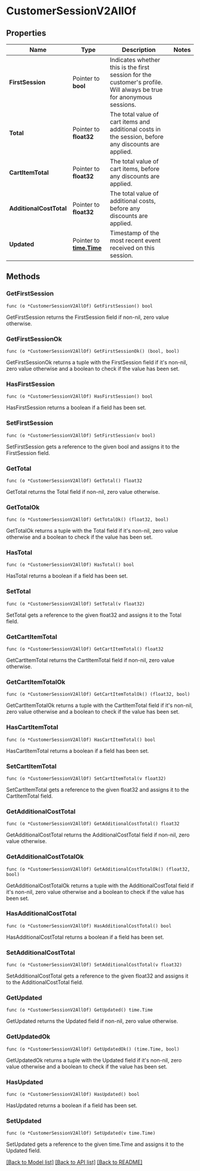# CustomerSessionV2AllOf

## Properties

Name | Type | Description | Notes
------------ | ------------- | ------------- | -------------
**FirstSession** | Pointer to **bool** | Indicates whether this is the first session for the customer&#39;s profile. Will always be true for anonymous sessions. | 
**Total** | Pointer to **float32** | The total value of cart items and additional costs in the session, before any discounts are applied. | 
**CartItemTotal** | Pointer to **float32** | The total value of cart items, before any discounts are applied. | 
**AdditionalCostTotal** | Pointer to **float32** | The total value of additional costs, before any discounts are applied. | 
**Updated** | Pointer to [**time.Time**](time.Time.md) | Timestamp of the most recent event received on this session. | 

## Methods

### GetFirstSession

`func (o *CustomerSessionV2AllOf) GetFirstSession() bool`

GetFirstSession returns the FirstSession field if non-nil, zero value otherwise.

### GetFirstSessionOk

`func (o *CustomerSessionV2AllOf) GetFirstSessionOk() (bool, bool)`

GetFirstSessionOk returns a tuple with the FirstSession field if it's non-nil, zero value otherwise
and a boolean to check if the value has been set.

### HasFirstSession

`func (o *CustomerSessionV2AllOf) HasFirstSession() bool`

HasFirstSession returns a boolean if a field has been set.

### SetFirstSession

`func (o *CustomerSessionV2AllOf) SetFirstSession(v bool)`

SetFirstSession gets a reference to the given bool and assigns it to the FirstSession field.

### GetTotal

`func (o *CustomerSessionV2AllOf) GetTotal() float32`

GetTotal returns the Total field if non-nil, zero value otherwise.

### GetTotalOk

`func (o *CustomerSessionV2AllOf) GetTotalOk() (float32, bool)`

GetTotalOk returns a tuple with the Total field if it's non-nil, zero value otherwise
and a boolean to check if the value has been set.

### HasTotal

`func (o *CustomerSessionV2AllOf) HasTotal() bool`

HasTotal returns a boolean if a field has been set.

### SetTotal

`func (o *CustomerSessionV2AllOf) SetTotal(v float32)`

SetTotal gets a reference to the given float32 and assigns it to the Total field.

### GetCartItemTotal

`func (o *CustomerSessionV2AllOf) GetCartItemTotal() float32`

GetCartItemTotal returns the CartItemTotal field if non-nil, zero value otherwise.

### GetCartItemTotalOk

`func (o *CustomerSessionV2AllOf) GetCartItemTotalOk() (float32, bool)`

GetCartItemTotalOk returns a tuple with the CartItemTotal field if it's non-nil, zero value otherwise
and a boolean to check if the value has been set.

### HasCartItemTotal

`func (o *CustomerSessionV2AllOf) HasCartItemTotal() bool`

HasCartItemTotal returns a boolean if a field has been set.

### SetCartItemTotal

`func (o *CustomerSessionV2AllOf) SetCartItemTotal(v float32)`

SetCartItemTotal gets a reference to the given float32 and assigns it to the CartItemTotal field.

### GetAdditionalCostTotal

`func (o *CustomerSessionV2AllOf) GetAdditionalCostTotal() float32`

GetAdditionalCostTotal returns the AdditionalCostTotal field if non-nil, zero value otherwise.

### GetAdditionalCostTotalOk

`func (o *CustomerSessionV2AllOf) GetAdditionalCostTotalOk() (float32, bool)`

GetAdditionalCostTotalOk returns a tuple with the AdditionalCostTotal field if it's non-nil, zero value otherwise
and a boolean to check if the value has been set.

### HasAdditionalCostTotal

`func (o *CustomerSessionV2AllOf) HasAdditionalCostTotal() bool`

HasAdditionalCostTotal returns a boolean if a field has been set.

### SetAdditionalCostTotal

`func (o *CustomerSessionV2AllOf) SetAdditionalCostTotal(v float32)`

SetAdditionalCostTotal gets a reference to the given float32 and assigns it to the AdditionalCostTotal field.

### GetUpdated

`func (o *CustomerSessionV2AllOf) GetUpdated() time.Time`

GetUpdated returns the Updated field if non-nil, zero value otherwise.

### GetUpdatedOk

`func (o *CustomerSessionV2AllOf) GetUpdatedOk() (time.Time, bool)`

GetUpdatedOk returns a tuple with the Updated field if it's non-nil, zero value otherwise
and a boolean to check if the value has been set.

### HasUpdated

`func (o *CustomerSessionV2AllOf) HasUpdated() bool`

HasUpdated returns a boolean if a field has been set.

### SetUpdated

`func (o *CustomerSessionV2AllOf) SetUpdated(v time.Time)`

SetUpdated gets a reference to the given time.Time and assigns it to the Updated field.


[[Back to Model list]](../README.md#documentation-for-models) [[Back to API list]](../README.md#documentation-for-api-endpoints) [[Back to README]](../README.md)


